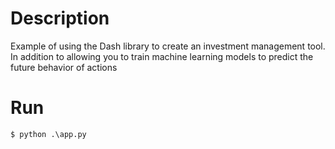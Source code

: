 # Description

Example of using the Dash library to create an investment management tool. In addition to allowing you to train machine learning models to predict the future behavior of actions

# Run
```
$ python .\app.py
```
